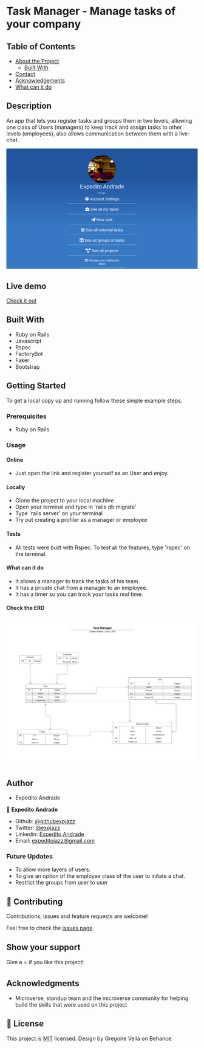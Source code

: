 # Task Manager - Manage tasks of your company

<!-- TABLE OF CONTENTS -->

## Table of Contents

- [About the Project](#about-the-project)
  - [Built With](#built-with)
- [Contact](#Authors)
- [Acknowledgements](#acknowledgements)
- [What can it do](#What-can-it-do)

## Description

An app that lets you register tasks and groups them in two levels, allowing one class of Users (managers) to keep track and assign tasks to other levels (employees), also allows communication between them with a live-chat.

![screenshot](./images/mainpage.png)

## Live demo

[Check it out](https://intense-earth-68762.herokuapp.com/)

## Built With

- Ruby on Rails
- Javascript
- Rspec
- FactoryBot
- Faker
- Bootstrap

## Getting Started

To get a local copy up and running follow these simple example steps.

### Prerequisites

- Ruby on Rails

### Usage

#### Online

- Just open the link and register yourself as an User and enjoy.

#### Locally

- Clone the project to your local machine
- Open your terminal and type in 'rails db:migrate'
- Type 'rails server' on your terminal
- Try out creating a profiler as a manager or employee

#### Tests
- All tests were built with Rspec. To test all the features, type 'rspec' on the terminal.

#### What can it do
- It allows a manager to track the tasks of his team.
- It has a private chat from a manager to an employee.
- It has a timer so you can track your tasks real time.

#### Check the ERD
![ERD](./erd.png)

## Author

- Expedito Andrade

👤 **Expedito Andrade**

- Github: [@githubexpjazz](https://github.com/expjazz)
- Twitter: [@expjazz](https://twitter.com/expeditoandrade13)
- Linkedin: [Expedito Andrade](https://www.linkedin.com/in/expedito-andrade-3645151a4/)
- Email: expeditojazz@gmail.com

### Future Updates

- To allow more layers of users.
- To give an option of the employee class of the user to initate a chat.
- Restrict the groups from user to user

## 🤝 Contributing

Contributions, issues and feature requests are welcome!

Feel free to check the [issues page](issues/).

## Show your support

Give a ⭐️ if you like this project!

## Acknowledgments

- Microverse, standup team and the microverse community for helping build the skills that were used on this project

## 📝 License

This project is [MIT](lic.url) licensed.
Design by Gregoire Vella on Behance.
